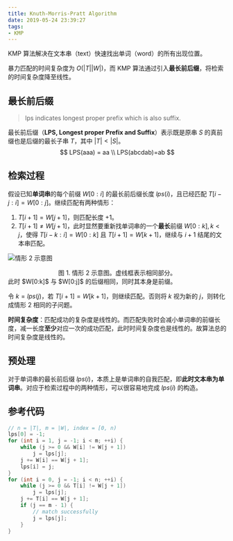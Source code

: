 ```yaml
---
title: Knuth-Morris-Pratt Algorithm
date: 2019-05-24 23:39:27
tags:
- KMP
---
```


KMP 算法解决在文本串（text）快速找出单词（word）的所有出现位置。

暴力匹配的时间复杂度为 $O(|T||W|)$，而 KMP 算法通过引入**最长前后缀**，将检索的时间复杂度降至线性。

## 最长前后缀

> lps indicates longest proper prefix which is also suffix.

最长前后缀（**LPS, Longest proper Prefix and Suffix**）表示既是原串 $S$ 的真前缀也是后缀的最长子串 $T$，其中 $|T|\lt |S|$。
$$
LPS(aaa) = aa \\
LPS(abcdab)=ab
$$

## 检索过程

假设已知**单词串**的每个前缀 $W[0: i]$ 的最长前后缀长度 $lps(i)$，且已经匹配 $T[i - j: i] = W[0:j]$。继续匹配有两种情形：

1. $T[i+1]=W[j + 1]$，则匹配长度 +1。
2. $T[i+ 1] \neq W[j+1]$，此时显然要重新找单词串的一个**最长**前缀 $W[0:k], k\lt j$，使得 $T[i-k:i]=W[0:k]$ 且 $T[i + 1]=W[k+ 1]$，继续与 $i+1$ 结尾的文本串匹配。

![情形 2 示意图](1555835282553.png)

<center>图 1. 情形 2 示意图。虚线框表示相同部分。</center>
此时 $W[0:k]$ 与 $W[0:j]$ 的后缀相同，同时其本身是前缀。

令 $k=lps(j)$，若 $T[i+1]=W[k+1]$，则继续匹配。否则将 $k$ 视为新的 $j$，则转化成情形 2 相同的子问题。

**时间复杂度**：匹配成功的复杂度是线性的。而匹配失败时会减小单词串的前缀长度，减一长度**至少**对应一次的成功匹配，此时时间复杂度也是线性的。故算法总的时间复杂度是线性的。

## 预处理

对于单词串的最长前后缀 $lps(i)$，本质上是单词串的自我匹配，即**此时文本串为单词串**。对应于检索过程中的两种情形，可以很容易地完成 $lps(i)$ 的构造。

## 参考代码

```c++
// n = |T|, m = |W|, index = [0, n)
lps[0] = -1;
for (int i = 1, j = -1; i < m; ++i) {
	while (j >= 0 && W[i] != W[j + 1])
		j = lps[j];
	j += W[i] == W[j + 1];
	lps[i] = j;
}
for (int i = 0, j = -1; i < n; ++i) {
	while (j >= 0 && T[i] != W[j + 1])
		j = lps[j];
	j += T[i] == W[j + 1];
	if (j == m - 1) {
		// match successfully
		j = lps[j];
	}
}
```
